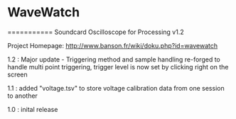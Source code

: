 # WaveWatch
===========
Soundcard Oscilloscope for Processing v1.2

Project Homepage: http://www.banson.fr/wiki/doku.php?id=wavewatch

1.2 : Major update - Triggering method and sample handling re-forged to handle multi point triggering, trigger level is now set by clicking right on the screen

1.1 : added "voltage.tsv" to store voltage calibration data from one session to another

1.0 : inital release
